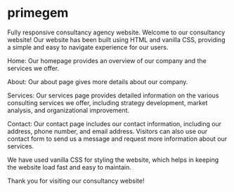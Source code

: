 # primegem
Fully responsive consultancy agency website.
Welcome to our consultancy website! Our website has been built using HTML and vanilla CSS, providing a simple and easy to navigate experience for our users.

Home: Our homepage provides an overview of our company and the services we offer. 

About: Our about page gives more details about our company.

Services: Our services page provides detailed information on the various consulting services we offer, including strategy development, market analysis, and organizational improvement.

Contact: Our contact page includes our contact information, including our address, phone number, and email address. Visitors can also use our contact form to send us a message and request more information about our services.

We have used vanilla CSS for styling the website, which helps in keeping the website load fast and easy to maintain.

Thank you for visiting our consultancy website!

